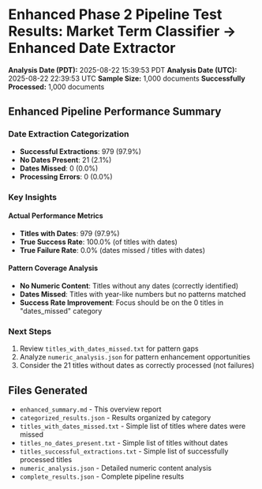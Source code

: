 # Enhanced Phase 2 Pipeline Test Results: Market Term Classifier → Enhanced Date Extractor

**Analysis Date (PDT):** 2025-08-22 15:39:53 PDT
**Analysis Date (UTC):** 2025-08-22 22:39:53 UTC
**Sample Size:** 1,000 documents
**Successfully Processed:** 1,000 documents

## Enhanced Pipeline Performance Summary

### Date Extraction Categorization
- **Successful Extractions**: 979 (97.9%)
- **No Dates Present**: 21 (2.1%)
- **Dates Missed**: 0 (0.0%)
- **Processing Errors**: 0 (0.0%)

### Key Insights

#### Actual Performance Metrics
- **Titles with Dates**: 979 (97.9%)
- **True Success Rate**: 100.0% (of titles with dates)
- **True Failure Rate**: 0.0% (dates missed / titles with dates)

#### Pattern Coverage Analysis
- **No Numeric Content**: Titles without any dates (correctly identified)
- **Dates Missed**: Titles with year-like numbers but no patterns matched
- **Success Rate Improvement**: Focus should be on the 0 titles in "dates_missed" category

### Next Steps
1. Review `titles_with_dates_missed.txt` for pattern gaps
2. Analyze `numeric_analysis.json` for pattern enhancement opportunities
3. Consider the 21 titles without dates as correctly processed (not failures)

## Files Generated
- `enhanced_summary.md` - This overview report
- `categorized_results.json` - Results organized by category
- `titles_with_dates_missed.txt` - Simple list of titles where dates were missed
- `titles_no_dates_present.txt` - Simple list of titles without dates
- `titles_successful_extractions.txt` - Simple list of successfully processed titles
- `numeric_analysis.json` - Detailed numeric content analysis
- `complete_results.json` - Complete pipeline results
